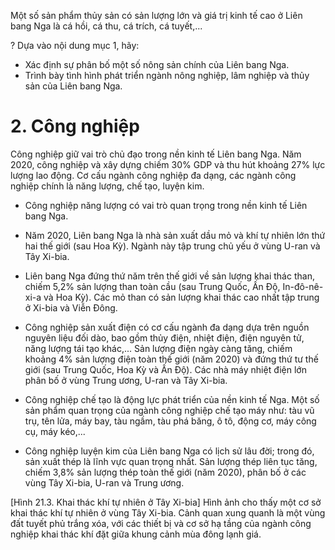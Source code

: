 Một số sản phẩm thủy sản có sản lượng lớn và giá trị kinh tế cao ở Liên bang Nga là cá hồi, cá thu, cá trích, cá tuyết,...

? Dựa vào nội dung mục 1, hãy:
- Xác định sự phân bố một số nông sản chính của Liên bang Nga.
- Trình bày tình hình phát triển ngành nông nghiệp, lâm nghiệp và thủy sản của Liên bang Nga.

# 2. Công nghiệp

Công nghiệp giữ vai trò chủ đạo trong nền kinh tế Liên bang Nga. Năm 2020, công nghiệp và xây dựng chiếm 30% GDP và thu hút khoảng 27% lực lượng lao động. Cơ cấu ngành công nghiệp đa dạng, các ngành công nghiệp chính là năng lượng, chế tạo, luyện kim.

- Công nghiệp năng lượng có vai trò quan trọng trong nền kinh tế Liên bang Nga.

+ Năm 2020, Liên bang Nga là nhà sản xuất dầu mỏ và khí tự nhiên lớn thứ hai thế giới (sau Hoa Kỳ). Ngành này tập trung chủ yếu ở vùng U-ran và Tây Xi-bia.

+ Liên bang Nga đứng thứ năm trên thế giới về sản lượng khai thác than, chiếm 5,2% sản lượng than toàn cầu (sau Trung Quốc, Ấn Độ, In-đô-nê-xi-a và Hoa Kỳ). Các mỏ than có sản lượng khai thác cao nhất tập trung ở Xi-bia và Viễn Đông.

+ Công nghiệp sản xuất điện có cơ cấu ngành đa dạng dựa trên nguồn nguyên liệu đối dào, bao gồm thủy điện, nhiệt điện, điện nguyên tử, năng lượng tái tạo khác,... Sản lượng điện ngày càng tăng, chiếm khoảng 4% sản lượng điện toàn thế giới (năm 2020) và đứng thứ tư thế giới (sau Trung Quốc, Hoa Kỳ và Ấn Độ). Các nhà máy nhiệt điện lớn phân bố ở vùng Trung ương, U-ran và Tây Xi-bia.

- Công nghiệp chế tạo là động lực phát triển của nền kinh tế Nga. Một số sản phẩm quan trọng của ngành công nghiệp chế tạo máy như: tàu vũ trụ, tên lửa, máy bay, tàu ngầm, tàu phá băng, ô tô, động cơ, máy công cụ, máy kéo,...

- Công nghiệp luyện kim của Liên bang Nga có lịch sử lâu đời; trong đó, sản xuất thép là lĩnh vực quan trọng nhất. Sản lượng thép liên tục tăng, chiếm 3,8% sản lượng thép toàn thế giới (năm 2020), phân bố ở các vùng Tây Xi-bia, U-ran và Trung ương.

[Hình 21.3. Khai thác khí tự nhiên ở Tây Xi-bia]
Hình ảnh cho thấy một cơ sở khai thác khí tự nhiên ở vùng Tây Xi-bia. Cảnh quan xung quanh là một vùng đất tuyết phủ trắng xóa, với các thiết bị và cơ sở hạ tầng của ngành công nghiệp khai thác khí đặt giữa khung cảnh mùa đông lạnh giá.